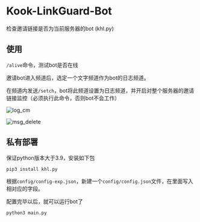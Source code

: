 # Kook-LinkGuard-Bot

检查邀请链接是否为当前服务器的bot (khl.py)


## 使用

`/alive`命令，测试bot是否在线

邀请bot进入频道后，选定一个文字频道作为bot的日志频道。

在频道内发送`/setch`，bot将此频道设置为日志频道，并开启对整个服务器的邀请链接监控（必须执行此命令，否则bot不会工作）

![log_cm](https://img.kookapp.cn/assets/2023-02/XnNCA8XoZl0jl0aa.png)

![msg_delete](https://img.kookapp.cn/assets/2023-02/ycJ3MJHzSJ0h603w.png)


## 私有部署

保证python版本大于3.9，安装如下包
```
pip3 install khl.py
```

根据`config/config-exp.json`，新建一个`config/config.json`文件，在里面写入相对应的字段。

配置完毕以后，就可以运行bot了

```
python3 main.py
```
